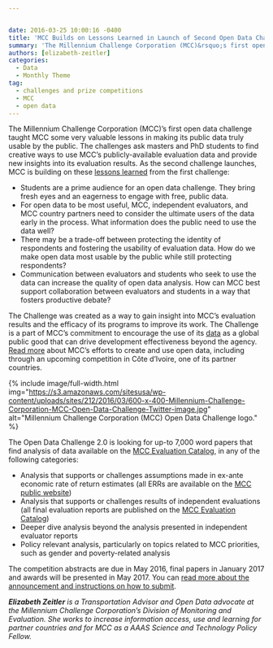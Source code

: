 ```yaml
---


date: 2016-03-25 10:00:16 -0400
title: 'MCC Builds on Lessons Learned in Launch of Second Open Data Challenge'
summary: 'The Millennium Challenge Corporation (MCC)&rsquo;s first open data challenge taught MCC some very valuable lessons in making its public data truly usable by the public. The challenges ask masters and PhD students to find creative ways to use MCC&rsquo;s publicly-available evaluation data and provide new insights into its evaluation results. As the second challenge launches,'
authors: [elizabeth-zeitler]
categories:
  - Data
  - Monthly Theme
tag:
  - challenges and prize competitions
  - MCC
  - open data
---
```


The Millennium Challenge Corporation (MCC)’s first open data challenge taught MCC some very valuable lessons in making its public data truly usable by the public. The challenges ask masters and PhD students to find creative ways to use MCC’s publicly-available evaluation data and provide new insights into its evaluation results. As the second challenge launches, MCC is building on these [lessons learned](https://www.mcc.gov/blog/entry/blog-030116-students-help-maximize-the-use-of-mcc-data) from the first challenge:

  * Students are a prime audience for an open data challenge. They bring fresh eyes and an eagerness to engage with free, public data.
  * For open data to be most useful, MCC, independent evaluators, and MCC country partners need to consider the ultimate users of the data early in the process. What information does the public need to use the data well?
  * There may be a trade-off between protecting the identity of respondents and fostering the usability of evaluation data. How do we make open data most usable by the public while still protecting respondents?
  * Communication between evaluators and students who seek to use the data can increase the quality of open data analysis. How can MCC best support collaboration between evaluators and students in a way that fosters productive debate?

The Challenge was created as a way to gain insight into MCC’s evaluation results and the efficacy of its programs to improve its work. The Challenge is a part of MCC’s commitment to encourage the use of its [data](https://www.mcc.gov/blog/entry/blog-030116-students-help-maximize-the-use-of-mcc-data) as a global public good that can drive development effectiveness beyond the agency. [Read more](https://www.mcc.gov/initiatives/initiative/open) about MCC’s efforts to create and use open data, including through an upcoming competition in Côte d’Ivoire, one of its partner countries.


{% include image/full-width.html img="https://s3.amazonaws.com/sitesusa/wp-content/uploads/sites/212/2016/03/600-x-400-Millennium-Challenge-Corporation-MCC-Open-Data-Challenge-Twitter-image.jpg" alt="Millennium Challenge Corporation (MCC) Open Data Challenge logo." %}

The Open Data Challenge 2.0 is looking for up-to 7,000 word papers that find analysis of data available on the [MCC Evaluation Catalog](https://data.mcc.gov/evaluations/index.php/catalog), in any of the following categories:

  * Analysis that supports or challenges assumptions made in ex-ante economic rate of return estimates (all ERRs are available on the [MCC public website](https://www.mcc.gov/our-impact/err))
  * Analysis that supports or challenges results of independent evaluations (all final evaluation reports are published on the [MCC Evaluation Catalog](https://data.mcc.gov/evaluations/index.php/catalog))
  * Deeper dive analysis beyond the analysis presented in independent evaluator reports
  * Policy relevant analysis, particularly on topics related to MCC priorities, such as gender and poverty-related analysis

The competition abstracts are due in May 2016, final papers in January 2017 and awards will be presented in May 2017. You can [read more about the announcement and instructions on how to submit](https://www.mcc.gov/news-and-events/feature/open-data-challenge).

_**Elizabeth Zeitler** is a Transportation Advisor and Open Data advocate at the Millennium Challenge Corporation’s Division of Monitoring and Evaluation. She works to increase information access, use and learning for partner countries and for MCC as a AAAS Science and Technology Policy Fellow._